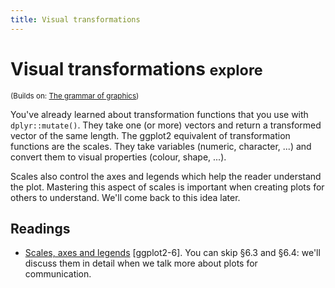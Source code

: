 ```yaml
---
title: Visual transformations
---
```


<!-- Generated automatically from vis-transformation.yml. Do not edit by hand -->

# Visual transformations <small class='explore'>explore</small>
<small>(Builds on: [The grammar of graphics](vis-theory.md))</small>

You've already learned about transformation functions that you use with
`dplyr::mutate()`. They take one (or more) vectors and return a transformed
vector of the same length. The ggplot2 equivalent of transformation
functions are the scales. They take variables (numeric, character, ...)
and convert them to visual properties (colour, shape, ...).

Scales also control the axes and legends which help the reader understand
the plot. Mastering this aspect of scales is important when creating plots
for others to understand. We'll come back to this idea later.

## Readings

  * [Scales, axes and legends](http://link.springer.com.ezproxy.stanford.edu/chapter/10.1007/978-3-319-24277-4_6) [ggplot2-6].
    You can skip §6.3 and §6.4: we'll discuss them in detail when we talk more
    about plots for communication.




